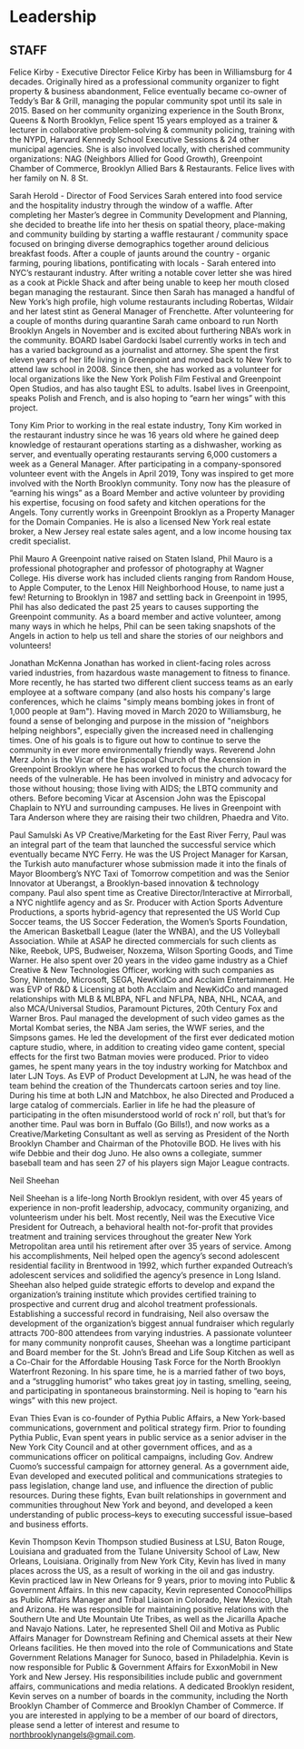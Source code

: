 # Leadership

## STAFF 
Felice Kirby - Executive Director
Felice Kirby has been in Williamsburg for 4 decades. Originally hired as a professional community organizer to fight property & business abandonment, Felice eventually became co-owner of Teddy’s Bar & Grill, managing the popular community spot until its sale in 2015. Based on her community organizing experience in the South Bronx, Queens & North Brooklyn, Felice spent 15 years employed as a trainer & lecturer in collaborative problem-solving & community policing, training with the NYPD, Harvard Kennedy School Executive Sessions & 24 other municipal agencies. She is also involved locally, with cherished community organizations: NAG (Neighbors Allied for Good Growth), Greenpoint Chamber of Commerce, Brooklyn Allied Bars & Restaurants. Felice lives with her family on N. 8 St.

Sarah Herold  - Director of Food Services
Sarah entered into food service and the hospitality industry through the window of a waffle. After completing her Master’s degree in Community Development and Planning, she decided to breathe life into her thesis on spatial theory, place-making and community building by starting a waffle restaurant / community space focused on bringing diverse demographics together around delicious breakfast foods. After a couple of jaunts around the country - organic farming, pouring libations, pontificating with locals - Sarah entered into NYC’s restaurant industry. After writing a notable cover letter she was hired as a cook at Pickle Shack and after being unable to keep her mouth closed began managing the restaurant. Since then Sarah has managed a handful of New York’s high profile, high volume restaurants including Robertas, Wildair and her latest stint as General Manager of Frenchette. After volunteering for a couple of months during quarantine Sarah came onboard to run North Brooklyn Angels in November and is excited about furthering NBA’s work in the community.
BOARD
Isabel Gardocki
Isabel currently works in tech and has a varied background as a journalist and attorney. She spent the first eleven years of her life living in Greenpoint and moved back to New York to attend law school in 2008. Since then, she has worked as a volunteer for local organizations like the New York Polish Film Festival and Greenpoint Open Studios, and has also taught ESL to adults. Isabel lives in Greenpoint, speaks Polish and French, and is also hoping to “earn her wings” with this project.


Tony Kim
Prior to working in the real estate industry, Tony Kim worked in the restaurant industry since he was 16 years old where he gained deep knowledge of restaurant operations starting as a dishwasher, working as server, and eventually operating restaurants serving 6,000 customers a week as a General Manager. After participating in a company-sponsored volunteer event with the Angels in April 2019, Tony was inspired to get more involved with the North Brooklyn community. Tony now has the pleasure of “earning his wings” as a Board Member and active volunteer by providing his expertise, focusing on food safety and kitchen operations for the Angels. Tony currently works in Greenpoint Brooklyn as a Property Manager for the Domain Companies. He is also a licensed New York real estate broker, a New Jersey real estate sales agent, and a low income housing tax credit specialist.


Phil Mauro
A Greenpoint native raised on Staten Island, Phil Mauro is a professional photographer and professor of photography at Wagner College. His diverse work has included clients ranging from Random House, to Apple Computer, to the Lenox Hill Neighborhood House, to name just a few! Returning to Brooklyn in 1987 and settling back in Greenpoint in 1995, Phil has also dedicated the past 25 years to causes supporting the Greenpoint community. As a board member and active volunteer, among many ways in which he helps, Phil can be seen taking snapshots of the Angels in action to help us tell and share the stories of our neighbors and volunteers!


Jonathan McKenna
Jonathan has worked in client-facing roles across varied industries, from hazardous waste management to fitness to finance. More recently, he has started two different client success teams as an early employee at a software company (and also hosts his company's large conferences, which he claims "simply means bombing jokes in front of 1,000 people at 9am"). Having moved in March 2020 to Williamsburg, he found a sense of belonging and purpose in the mission of "neighbors helping neighbors", especially given the increased need in challenging times. One of his goals is to figure out how to continue to serve the community in ever more environmentally friendly ways.
Reverend John Merz
John is the Vicar of the Episcopal Church of the Ascension in Greenpoint Brooklyn where he has worked to focus the church toward the needs of the vulnerable. He has been involved in ministry and advocacy for those without housing; those living with AIDS; the LBTQ community and others. Before becoming Vicar at Ascension John was the Episcopal Chaplain to NYU and surrounding campuses. He lives in Greenpoint with Tara Anderson where they are raising their two children, Phaedra and Vito.


Paul Samulski
As VP Creative/Marketing for the East River Ferry, Paul was an integral part of the team that launched the successful service which eventually became NYC Ferry. He was the US Project Manager for Karsan, the Turkish auto manufacturer whose submission made it into the finals of Mayor Bloomberg’s NYC Taxi of Tomorrow competition and was the Senior Innovator at Uberangst, a Brooklyn-based innovation & technology company. Paul also spent time as Creative Director/Interactive at Mirrorball, a NYC nightlife agency and as Sr. Producer with Action Sports Adventure Productions, a sports hybrid-agency that represented the US World Cup Soccer teams, the US Soccer Federation, the Women’s Sports Foundation, the American Basketball League (later the WNBA), and the US Volleyball Association. While at ASAP he directed commercials for such clients as Nike, Reebok, UPS, Budweiser, Noxzema, Wilson Sporting Goods, and Time Warner.  He also spent over 20 years in the video game industry as a Chief Creative & New Technologies Officer, working with such companies as Sony, Nintendo, Microsoft, SEGA, NewKidCo and Acclaim Entertainment. He was EVP of R&D & Licensing at both Acclaim and NewKidCo and managed relationships with MLB & MLBPA, NFL and NFLPA, NBA, NHL, NCAA, and also MCA/Universal Studios, Paramount Pictures, 20th Century Fox and Warner Bros. Paul managed the development of such video games as the Mortal Kombat series, the NBA Jam series, the WWF series, and the Simpsons games. He led the development of the first ever dedicated motion capture studio, where, in addition to creating video game content, special effects for the first two Batman movies were produced. Prior to video games, he spent many years in the toy industry working for Matchbox and later LJN Toys.  As EVP of Product Development at LJN, he was head of the team behind the creation of the Thundercats cartoon series and toy line. During his time at both LJN and Matchbox, he also Directed and Produced a large catalog of commercials. Earlier in life he had the pleasure of participating in the often misunderstood world of rock n’ roll, but that’s for another time.  Paul was born in Buffalo (Go Bills!), and now works as a Creative/Marketing Consultant as well as serving as President of the North Brooklyn Chamber and Chairman of the Photoville BOD. He lives with his wife Debbie and their dog Juno. He also owns a collegiate, summer baseball team and has seen 27 of his players sign Major League contracts.  


Neil Sheehan


Neil Sheehan is a life-long North Brooklyn resident, with over 45 years of experience in non-profit leadership, advocacy, community organizing, and volunteerism under his belt. Most recently, Neil was the Executive Vice President for Outreach, a behavioral health not-for-profit that provides treatment and training services throughout the greater New York Metropolitan area until his retirement after over 35 years of service. Among his accomplishments, Neil helped open the agency’s second adolescent residential facility in Brentwood in 1992, which further expanded Outreach’s adolescent services and solidified the agency’s presence in Long Island. Sheehan also helped guide strategic efforts to develop and expand the organization’s training institute which provides certified training to prospective and current drug and alcohol treatment professionals. Establishing a successful record in fundraising, Neil also oversaw the development of the organization’s biggest annual fundraiser which regularly attracts 700-800 attendees from varying industries. A passionate volunteer for many community nonprofit causes, Sheehan was a longtime participant and Board member for the St. John’s Bread and Life Soup Kitchen as well as a Co-Chair for the Affordable Housing Task Force for the North Brooklyn Waterfront Rezoning. In his spare time, he is a married father of two boys, and a “struggling humorist” who takes great joy in tasting, smelling, seeing, and participating in spontaneous brainstorming. Neil is hoping to “earn his wings” with this new project.


Evan Thies
Evan is co-founder of Pythia Public Affairs, a New York-based communications, government and political strategy firm. Prior to founding Pythia Public, Evan spent years in public service as a senior adviser in the New York City Council and at other government offices, and as a communications officer on political campaigns, including Gov. Andrew Cuomo’s successful campaign for attorney general. As a government aide, Evan developed and executed political and communications strategies to pass legislation, change land use, and influence the direction of public resources. During these fights, Evan built relationships in government and communities throughout New York and beyond, and developed a keen understanding of public process–keys to executing successful issue–based and business efforts.


Kevin Thompson
Kevin Thompson studied Business at LSU, Baton Rouge, Louisiana and graduated from the Tulane University School of Law, New Orleans, Louisiana. Originally from New York City, Kevin has lived in many places across the US, as a result of working in the oil and gas industry. Kevin practiced law in New Orleans for 9 years, prior to moving into Public & Government Affairs. In this new capacity, Kevin represented ConocoPhillips as Public Affairs Manager and Tribal Liaison in Colorado, New Mexico, Utah and Arizona. He was responsible for maintaining positive relations with the Southern Ute and Ute Mountain Ute Tribes, as well as the Jicarilla Apache and Navajo Nations. Later, he represented Shell Oil and Motiva as Public Affairs Manager for Downstream Refining and Chemical assets at their New Orleans facilities. He then moved into the role of Communications and State Government Relations Manager for Sunoco, based in Philadelphia. Kevin is now responsible for Public & Government Affairs for ExxonMobil in New York and New Jersey. His responsibilities include public and government affairs, communications and media relations. A dedicated Brooklyn resident, Kevin serves on a number of boards in the community, including the North Brooklyn Chamber of Commerce and Brooklyn Chamber of Commerce.
If you are interested in applying to be a member of our board of directors, please send a letter of interest and resume to northbrooklynangels@gmail.com.